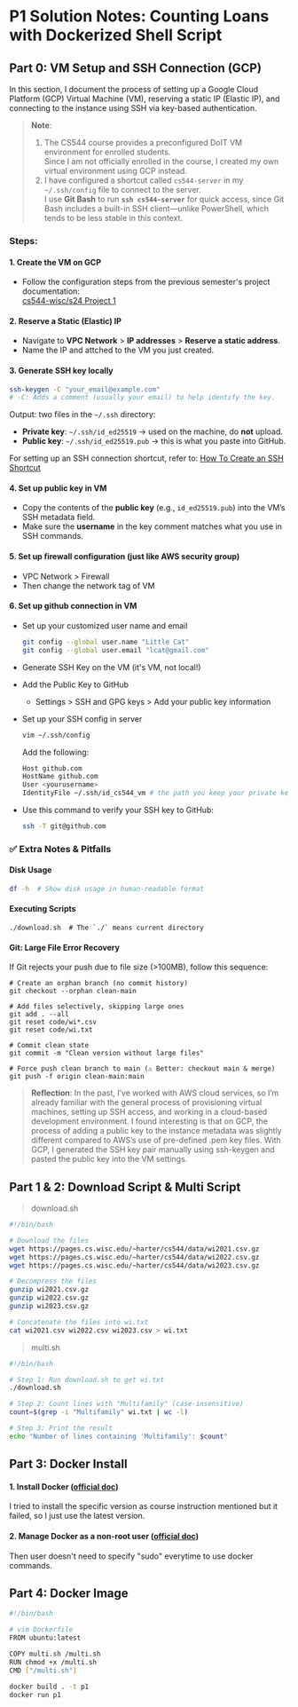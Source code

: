 # P1 Solution Notes: Counting Loans with Dockerized Shell Script

## Part 0: VM Setup and SSH Connection (GCP)

In this section, I document the process of setting up a Google Cloud Platform (GCP) Virtual Machine (VM), reserving a static IP (Elastic IP), and connecting to the instance using SSH via key-based authentication.

> **Note**:  
> 1. The CS544 course provides a preconfigured DoIT VM environment for enrolled students.  
>    Since I am not officially enrolled in the course, I created my own virtual environment using GCP instead.  
> 2. I have configured a shortcut called `cs544-server` in my `~/.ssh/config` file to connect to the server.  
>    I use **Git Bash** to run **`ssh cs544-server`** for quick access, since Git Bash includes a built-in SSH client—unlike PowerShell, which tends to be less stable in this context.


### Steps:

#### 1. Create the VM on GCP
- Follow the configuration steps from the previous semester's project documentation:  
  [cs544-wisc/s24 Project 1](https://github.com/cs544-wisc/s24/tree/main/p1)

#### 2. Reserve a Static (Elastic) IP
- Navigate to **VPC Network** > **IP addresses** > **Reserve a static address**.
- Name the IP and attched to the VM you just created.

#### 3. Generate SSH key locally
```bash
ssh-keygen -C "your_email@example.com"
# -C: Adds a comment (usually your email) to help identify the key.
```

Output: two files in the `~/.ssh` directory:

- **Private key**: `~/.ssh/id_ed25519` → used on the machine, do **not** upload.
- **Public key**: `~/.ssh/id_ed25519.pub` → this is what you paste into GitHub.

For setting up an SSH connection shortcut, refer to: [How To Create an SSH Shortcut](https://www.digitalocean.com/community/tutorials/how-to-create-an-ssh-shortcut)

#### 4. Set up public key in VM
- Copy the contents of the **public key** (e.g., `id_ed25519.pub`) into the VM’s SSH metadata field.
- Make sure the **username** in the key comment matches what you use in SSH commands.

#### 5. Set up firewall configuration (just like AWS security group)
- VPC Network > Firewall 
- Then change the network tag of VM

#### 6. Set up github connection in VM
- Set up your customized user name and email
  ```bash
  git config --global user.name "Little Cat"
  git config --global user.email "lcat@gmail.com"
  ```
- Generate SSH Key on the VM (it's VM, not local!)
- Add the Public Key to GitHub
  - Settings > SSH and GPG keys > Add your public key information
- Set up your SSH config in server
  ```bash
  vim ~/.ssh/config
  ```
  Add the following:
  ```bash
  Host github.com
  HostName github.com
  User <yourusername>
  IdentityFile ~/.ssh/id_cs544_vm # the path you keep your private key
  ```

- Use this command to verify your SSH key to GitHub:
  ```bash
  ssh -T git@github.com
  ````

### ✅ Extra Notes & Pitfalls

#### Disk Usage
```bash
df -h  # Show disk usage in human-readable format
```

#### Executing Scripts
```
./download.sh  # The `./` means current directory
```

#### Git: Large File Error Recovery
If Git rejects your push due to file size (>100MB), follow this sequence:

```
# Create an orphan branch (no commit history)
git checkout --orphan clean-main

# Add files selectively, skipping large ones
git add . --all
git reset code/wi*.csv
git reset code/wi.txt

# Commit clean state
git commit -m "Clean version without large files"

# Force push clean branch to main (⚠️ Better: checkout main & merge)
git push -f origin clean-main:main
```


> **Reflection**: In the past, I’ve worked with AWS cloud services, so I’m already familiar with the general process of provisioning virtual machines, setting up SSH access, and working in a cloud-based development environment. I found interesting is that on GCP, the process of adding a public key to the instance metadata was slightly different compared to AWS’s use of pre-defined .pem key files. With GCP, I generated the SSH key pair manually using ssh-keygen and pasted the public key into the VM settings.


## Part 1 & 2: Download Script & Multi Script
> download.sh
```bash
#!/bin/bash

# Download the files
wget https://pages.cs.wisc.edu/~harter/cs544/data/wi2021.csv.gz
wget https://pages.cs.wisc.edu/~harter/cs544/data/wi2022.csv.gz
wget https://pages.cs.wisc.edu/~harter/cs544/data/wi2023.csv.gz

# Decompress the files
gunzip wi2021.csv.gz
gunzip wi2022.csv.gz
gunzip wi2023.csv.gz

# Concatenate the files into wi.txt
cat wi2021.csv wi2022.csv wi2023.csv > wi.txt
```

> multi.sh
```bash
#!/bin/bash

# Step 1: Run download.sh to get wi.txt
./download.sh

# Step 2: Count lines with "Multifamily" (case-insensitive)
count=$(grep -i "Multifamily" wi.txt | wc -l)

# Step 3: Print the result
echo "Number of lines containing 'Multifamily': $count"
```

## Part 3: Docker Install

#### 1. Install Docker ([official doc](https://docs.docker.com/engine/install/ubuntu/#install-using-the-repository))

I tried to install the specific version as course instruction mentioned but it failed, so I just use the latest version.

#### 2. Manage Docker as a non-root user ([official doc](https://docs.docker.com/engine/install/linux-postinstall/#manage-docker-as-a-non-root-user))

Then user doesn't need to specify "sudo" everytime to use docker commands.



## Part 4: Docker Image
```bash
#!/bin/bash

# vim Dockerfile
FROM ubuntu:latest

COPY multi.sh /multi.sh
RUN chmod +x /multi.sh
CMD ["/multi.sh"]
```

```bash
docker build . -t p1
docker run p1
```

